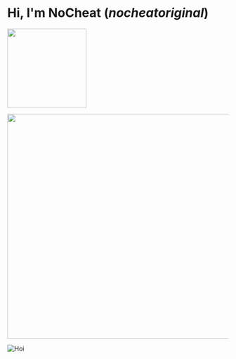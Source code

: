# Hi, I'm __NoCheat__ (_nocheatoriginal_)

<p>  
<!-- Programming Languages -->  
<img height="180em" src="https://verzel-stats2.vercel.app/api/top-langs/?username=nocheatoriginal&include_all_commits=true&count_private=true&show_icons=true&hide_border=true&layout=compact&hide=lua&langs_count=8&theme=react"/>  
</p>


<p>  
<!-- 🍁 -->  
<img height="512em" src="https://abload.de/img/nocheat_pfpuhjar.jpg"/>  
</p>

![](https://abload.de/img/nocheat_pfpuhjar.jpg "Hoi")

[comment]: # (Image: https://booth.pm/ja/items/2559783)

